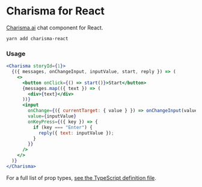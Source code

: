 # Charisma for React

[Charisma.ai](https://charisma.ai) chat component for React.

```
yarn add charisma-react
```

### Usage

```jsx
<Charisma storyId={1}>
  {({ messages, onChangeInput, inputValue, start, reply }) => (
    <>
      <button onClick={() => start()}>Start</button>
      {messages.map(({ text }) => (
        <div>{text}</div>
      ))}
      <input
        onChange={({ currentTarget: { value } }) => onChangeInput(value)}
        value={inputValue}
        onKeyPress={({ key }) => {
          if (key === "Enter") {
            reply({ text: inputValue });
          }
        }}
      />
    </>
  )}
</Charisma>
```

For a full list of prop types, [see the TypeScript definition file](dist/umd/Charisma.d.ts).
